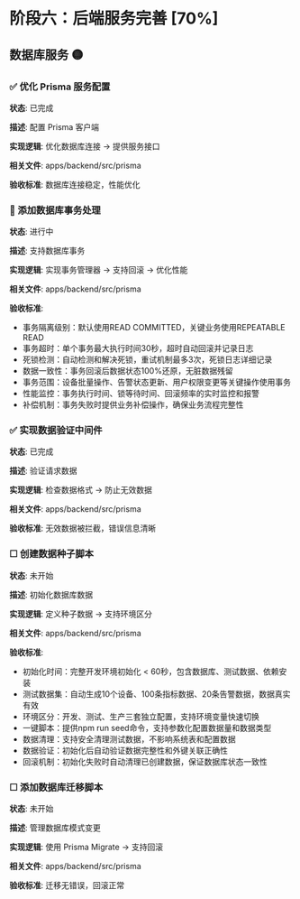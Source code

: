 # 阶段六：后端服务完善 [70%]

## 数据库服务 🟡

### ✅ 优化 Prisma 服务配置

**状态**: 已完成

**描述**: 配置 Prisma 客户端

**实现逻辑**: 优化数据库连接 → 提供服务接口

**相关文件**: apps/backend/src/prisma

**验收标准**: 数据库连接稳定，性能优化

### 🔄 添加数据库事务处理

**状态**: 进行中

**描述**: 支持数据库事务

**实现逻辑**: 实现事务管理器 → 支持回滚 → 优化性能

**相关文件**: apps/backend/src/prisma

**验收标准**:
- 事务隔离级别：默认使用READ COMMITTED，关键业务使用REPEATABLE READ
- 事务超时：单个事务最大执行时间30秒，超时自动回滚并记录日志
- 死锁检测：自动检测和解决死锁，重试机制最多3次，死锁日志详细记录
- 数据一致性：事务回滚后数据状态100%还原，无脏数据残留
- 事务范围：设备批量操作、告警状态更新、用户权限变更等关键操作使用事务
- 性能监控：事务执行时间、锁等待时间、回滚频率的实时监控和报警
- 补偿机制：事务失败时提供业务补偿操作，确保业务流程完整性

### ✅ 实现数据验证中间件

**状态**: 已完成

**描述**: 验证请求数据

**实现逻辑**: 检查数据格式 → 防止无效数据

**相关文件**: apps/backend/src/prisma

**验收标准**: 无效数据被拦截，错误信息清晰

### ☐ 创建数据种子脚本

**状态**: 未开始

**描述**: 初始化数据库数据

**实现逻辑**: 定义种子数据 → 支持环境区分

**相关文件**: apps/backend/src/prisma

**验收标准**:
- 初始化时间：完整开发环境初始化 < 60秒，包含数据库、测试数据、依赖安装
- 测试数据集：自动生成10个设备、100条指标数据、20条告警数据，数据真实有效
- 环境区分：开发、测试、生产三套独立配置，支持环境变量快速切换
- 一键脚本：提供npm run seed命令，支持参数化配置数据量和数据类型
- 数据清理：支持安全清理测试数据，不影响系统表和配置数据
- 数据验证：初始化后自动验证数据完整性和外键关联正确性
- 回滚机制：初始化失败时自动清理已创建数据，保证数据库状态一致性

### ☐ 添加数据库迁移脚本

**状态**: 未开始

**描述**: 管理数据库模式变更

**实现逻辑**: 使用 Prisma Migrate → 支持回滚

**相关文件**: apps/backend/src/prisma

**验收标准**: 迁移无错误，回滚正常